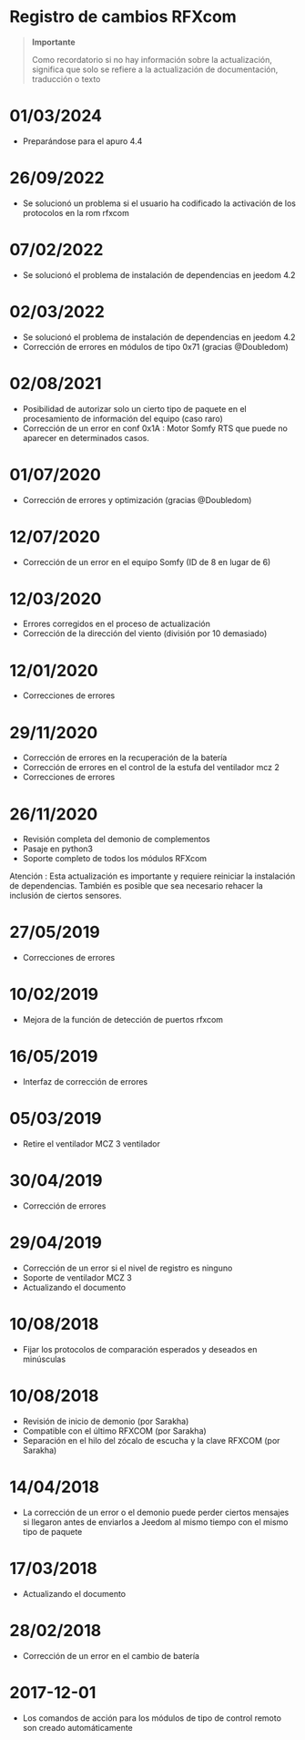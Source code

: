 # Registro de cambios RFXcom

>**Importante**
>
>Como recordatorio si no hay información sobre la actualización, significa que solo se refiere a la actualización de documentación, traducción o texto

# 01/03/2024

- Preparándose para el apuro 4.4

# 26/09/2022

- Se solucionó un problema si el usuario ha codificado la activación de los protocolos en la rom rfxcom

# 07/02/2022

- Se solucionó el problema de instalación de dependencias en jeedom 4.2


# 02/03/2022

- Se solucionó el problema de instalación de dependencias en jeedom 4.2
- Corrección de errores en módulos de tipo 0x71 (gracias @Doubledom)

# 02/08/2021

- Posibilidad de autorizar solo un cierto tipo de paquete en el procesamiento de información del equipo (caso raro)
- Corrección de un error en conf 0x1A : Motor Somfy RTS que puede no aparecer en determinados casos.

# 01/07/2020

- Corrección de errores y optimización (gracias @Doubledom)

# 12/07/2020

- Corrección de un error en el equipo Somfy (ID de 8 en lugar de 6)

# 12/03/2020

- Errores corregidos en el proceso de actualización
- Corrección de la dirección del viento (división por 10 demasiado)


# 12/01/2020

- Correcciones de errores

# 29/11/2020

- Corrección de errores en la recuperación de la batería
- Corrección de errores en el control de la estufa del ventilador mcz 2
- Correcciones de errores

# 26/11/2020

- Revisión completa del demonio de complementos
- Pasaje en python3
- Soporte completo de todos los módulos RFXcom

Atención : Esta actualización es importante y requiere reiniciar la instalación de dependencias. También es posible que sea necesario rehacer la inclusión de ciertos sensores.

# 27/05/2019

- Correcciones de errores

# 10/02/2019

- Mejora de la función de detección de puertos rfxcom

# 16/05/2019

- Interfaz de corrección de errores

# 05/03/2019

- Retire el ventilador MCZ 3 ventilador

# 30/04/2019

- Corrección de errores

# 29/04/2019

- Corrección de un error si el nivel de registro es ninguno
- Soporte de ventilador MCZ 3
- Actualizando el documento

# 10/08/2018

- Fijar los protocolos de comparación esperados y deseados en minúsculas

# 10/08/2018

- Revisión de inicio de demonio (por Sarakha)
- Compatible con el último RFXCOM (por Sarakha)
- Separación en el hilo del zócalo de escucha y la clave RFXCOM (por Sarakha)

# 14/04/2018

- La corrección de un error o el demonio puede perder ciertos mensajes si llegaron antes de enviarlos a Jeedom al mismo tiempo con el mismo tipo de paquete

# 17/03/2018

- Actualizando el documento

# 28/02/2018

- Corrección de un error en el cambio de batería

# 2017-12-01

-   Los comandos de acción para los módulos de tipo de control remoto son
    creado automáticamente

